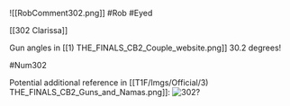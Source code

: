 ![[RobComment302.png]]
#Rob #Eyed

[[302 Clarissa]] 

Gun angles in [[1) THE_FINALS_CB2_Couple_website.png]] 30.2 degrees!

#Num302 

Potential additional reference in [[T1F/Imgs/Official/3) THE_FINALS_CB2_Guns_and_Namas.png]]:
![302?](https://media.discordapp.net/attachments/1011929497139953744/1128755324405420155/302.JPG)
